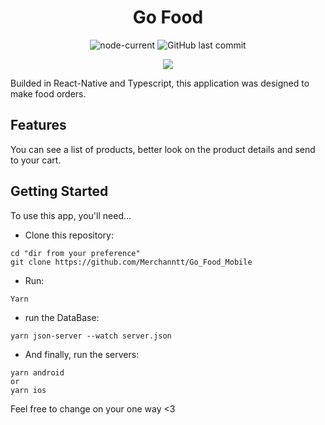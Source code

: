 <div align="center">

# Go Food

![node-current](https://img.shields.io/node/v/package)
![GitHub last commit](https://img.shields.io/github/last-commit/Merchanntt/Go_Food_Mobile)

![](https://media.giphy.com/media/DyiJOPpmvLKrSaxbkt/giphy.gif)

</div>


Builded in React-Native and Typescript, this application was designed to make food orders.

## Features

You can see a list of products, better look on the product details and send to your cart.

## Getting Started
To use this app, you'll need...

- Clone this repository: 
```shell
cd "dir from your preference"
git clone https://github.com/Merchanntt/Go_Food_Mobile
``` 
- Run: 
```shell
Yarn
```
- run the DataBase:
```shell
yarn json-server --watch server.json
```
- And finally, run the servers:
```shell
yarn android 
or 
yarn ios
```

Feel free to change on your one way <3
